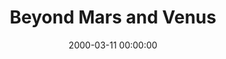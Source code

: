---
layout: series
series: "Beyond Mars and Venus"
permalink: "/beyond-mars-and-venus/"
title: "Beyond Mars and Venus"
date: 2000-03-11 00:00:00
endDate: 2000-04-01 00:00:00
description: "What does the Bible have to say to us about our relationships with one another? "
src: "http://s3.amazonaws.com/crossroads-media/images/GenericCrnerSign.jpg"
---